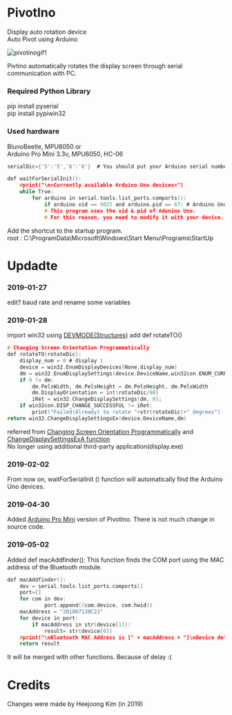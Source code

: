 # PivotIno

Display auto rotation device  
Auto Pivot using Arduino  

![pivotinogif1](https://user-images.githubusercontent.com/34006003/56954299-6ae33200-6b79-11e9-8809-79b16fbc414e.gif)

Pivtino automatically rotates the display screen through serial communication with PC.

### Required Python Library 
pip install pyserial  
pip install pypiwin32  

### Used hardware
BlunoBeetle, MPU6050 or  
Arduino Pro Mini 3.3v, MPU6050, HC-06

```c
serialDic={'5':'5','6':'6'}  # You should put your Arduino serial number in this dictionary.

def waitForSerialInit():
    #print("\n=Currently available Arduino Uno devices=")
    while True:
        for arduino in serial.tools.list_ports.comports():
            if arduino.vid == 9025 and arduino.pid == 67: # Arduino Uno vid & pid
            # This program uses the vid & pid of Adunino Uno. 
            # For this reason, you need to modify it with your device.
```  
Add the shortcut to the startup program.  
root : C:\ProgramData\Microsoft\Windows\Start Menu\Programs\StartUp  

# Updadte
### 2019-01-27 
edit? baud rate and rename some variables  
### 2019-01-28 
import win32 using [DEVMODE(Structures)](https://docs.microsoft.com/en-us/windows/desktop/api/wingdi/ns-wingdi-_devicemodea) add def rotateTO() 

```c
# Changing Screen Orientation Programmatically
def rotateTO(rotateDic):
    display_num = 0 # display 1
    device = win32.EnumDisplayDevices(None,display_num)
    dm = win32.EnumDisplaySettings(device.DeviceName,win32con.ENUM_CURRENT_SETTINGS)
    if 0 != dm:
        dm.PelsWidth, dm.PelsHeight = dm.PelsHeight, dm.PelsWidth
        dm.DisplayOrientation = int(rotateDic/90)
        iRet = win32.ChangeDisplaySettings(dm, 0);
    if win32con.DISP_CHANGE_SUCCESSFUL != iRet:
        print("Failed(Already) to rotate "+str(rotateDic)+" degrees")
return win32.ChangeDisplaySettingsEx(device.DeviceName,dm)
```
referred from [Changing Screen Orientation Programmatically](https://docs.microsoft.com/ko-kr/previous-versions/ms812499(v=msdn.10)) and [ChangeDisplaySettingsExA function](https://docs.microsoft.com/ko-kr/windows/desktop/api/winuser/nf-winuser-changedisplaysettingsexa)  
No longer using additional third-party application(display.exe)  
### 2019-02-02
From now on, waitForSerialInit () function will automatically find the Arduino Uno devices.  
### 2019-04-30
Added [Arduino Pro Mini](https://annajin28.blogspot.com/2019/04/arduino.html) version of PivotIno. There is not much change in source code.  
### 2019-05-02 
Added def macAddfinder(): This function finds the COM port using the MAC address of the Bluetooth module.
```c
def macAddfinder():
    dev = serial.tools.list_ports.comports()
    port=[]
    for com in dev:
            port.append((com.device, com.hwid))
    macAddress = "201807130C23"
    for device in port:
        if macAddress in str(device[1]):
            result= str(device[0])
    #print("\nBluetooth MAC Address is [" + macAddress + "]\nDevice detected serial ports:")
    return result
```
It will be merged with other functions. Because of delay :(

# Credits
Changes were made by Heejoong Kim (in 2019) 

